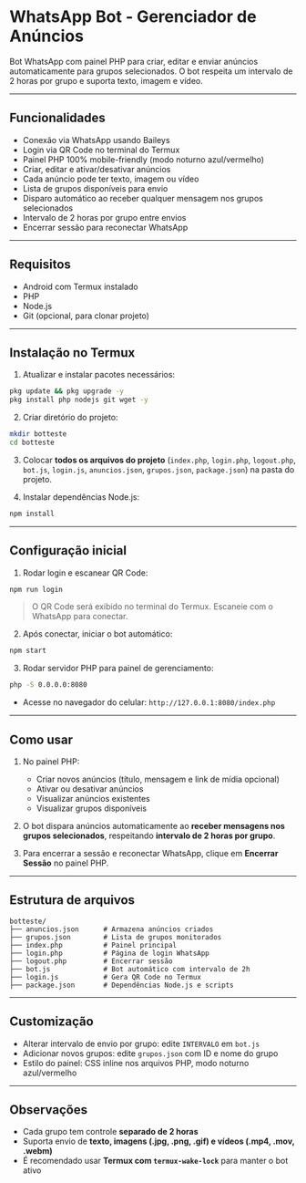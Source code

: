 # WhatsApp Bot - Gerenciador de Anúncios

Bot WhatsApp com painel PHP para criar, editar e enviar anúncios automaticamente para grupos selecionados. O bot respeita um intervalo de 2 horas por grupo e suporta texto, imagem e vídeo.

---

## **Funcionalidades**

- Conexão via WhatsApp usando Baileys  
- Login via QR Code no terminal do Termux  
- Painel PHP 100% mobile-friendly (modo noturno azul/vermelho)  
- Criar, editar e ativar/desativar anúncios  
- Cada anúncio pode ter texto, imagem ou vídeo  
- Lista de grupos disponíveis para envio  
- Disparo automático ao receber qualquer mensagem nos grupos selecionados  
- Intervalo de 2 horas por grupo entre envios  
- Encerrar sessão para reconectar WhatsApp  

---

## **Requisitos**

- Android com Termux instalado  
- PHP  
- Node.js  
- Git (opcional, para clonar projeto)  

---

## **Instalação no Termux**

1. Atualizar e instalar pacotes necessários:

```bash
pkg update && pkg upgrade -y
pkg install php nodejs git wget -y
```

2. Criar diretório do projeto:

```bash
mkdir botteste
cd botteste
```

3. Colocar **todos os arquivos do projeto** (`index.php`, `login.php`, `logout.php`, `bot.js`, `login.js`, `anuncios.json`, `grupos.json`, `package.json`) na pasta do projeto.

4. Instalar dependências Node.js:

```bash
npm install
```

---

## **Configuração inicial**

1. Rodar login e escanear QR Code:

```bash
npm run login
```

> O QR Code será exibido no terminal do Termux. Escaneie com o WhatsApp para conectar.

2. Após conectar, iniciar o bot automático:

```bash
npm start
```

3. Rodar servidor PHP para painel de gerenciamento:

```bash
php -S 0.0.0.0:8080
```

- Acesse no navegador do celular: `http://127.0.0.1:8080/index.php`

---

## **Como usar**

1. No painel PHP:
   - Criar novos anúncios (título, mensagem e link de mídia opcional)  
   - Ativar ou desativar anúncios  
   - Visualizar anúncios existentes  
   - Visualizar grupos disponíveis  

2. O bot dispara anúncios automaticamente ao **receber mensagens nos grupos selecionados**, respeitando **intervalo de 2 horas por grupo**.

3. Para encerrar a sessão e reconectar WhatsApp, clique em **Encerrar Sessão** no painel PHP.

---

## **Estrutura de arquivos**

```
botteste/
├── anuncios.json      # Armazena anúncios criados
├── grupos.json        # Lista de grupos monitorados
├── index.php          # Painel principal
├── login.php          # Página de login WhatsApp
├── logout.php         # Encerrar sessão
├── bot.js             # Bot automático com intervalo de 2h
├── login.js           # Gera QR Code no Termux
├── package.json       # Dependências Node.js e scripts
```

---

## **Customização**

- Alterar intervalo de envio por grupo: edite `INTERVALO` em `bot.js`  
- Adicionar novos grupos: edite `grupos.json` com ID e nome do grupo  
- Estilo do painel: CSS inline nos arquivos PHP, modo noturno azul/vermelho  

---

## **Observações**

- Cada grupo tem controle **separado de 2 horas**  
- Suporta envio de **texto, imagens (.jpg, .png, .gif) e vídeos (.mp4, .mov, .webm)**  
- É recomendado usar **Termux com `termux-wake-lock`** para manter o bot ativo